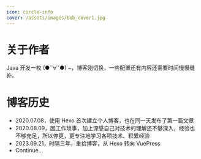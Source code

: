 ```yaml
---
icon: circle-info
cover: /assets/images/bob_cover1.jpg
---
```


# 关于作者

Java 开发一枚 (●ˇ∀ˇ●) ~，博客刚切换，一些配置还有内容还需要时间慢慢缝补。



# 博客历史

- 2020.07.08，使用 Hexo 首次建立个人博客，也在同一天发布了第一篇文章
- 2020.08.09，因工作琐事，加上深感自己对技术的理解还不够深入，经验也不够充足，所以停更，更专注地学习各项技术、积累经验
- 2023.09.21，时隔三年，重拾博客，从 Hexo 转向 VuePress
- Continue...

